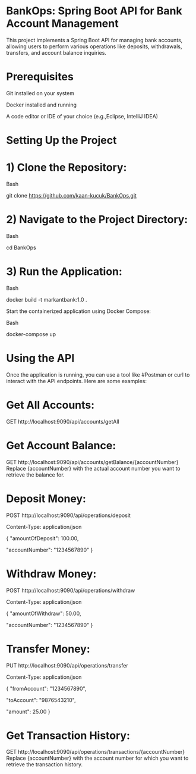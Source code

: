 # BankOps: Spring Boot API for Bank Account Management
This project implements a Spring Boot API for managing bank accounts, allowing users to perform various operations like deposits, withdrawals, transfers, and account balance inquiries.

# Prerequisites
Git installed on your system

Docker installed and running

A code editor or IDE of your choice (e.g.,Eclipse, IntelliJ IDEA)

# Setting Up the Project

# 1) Clone the Repository:

 
Bash

git clone https://github.com/kaan-kucuk/BankOps.git

# 2) Navigate to the Project Directory:

Bash

cd BankOps

# 3) Run the Application:

Bash

docker build -t markantbank:1.0 .

Start the containerized application using Docker Compose:

Bash

docker-compose up

 # Using the API
Once the application is running, you can use a tool like #Postman or curl to interact with the API endpoints. Here are some examples:

# Get All Accounts:

GET http://localhost:9090/api/accounts/getAll
# Get Account Balance:

GET http://localhost:9090/api/accounts/getBalance/{accountNumber}
Replace {accountNumber} with the actual account number you want to retrieve the balance for.

# Deposit Money:

POST http://localhost:9090/api/operations/deposit

Content-Type: application/json

{
  "amountOfDeposit": 100.00,
  
  "accountNumber": "1234567890"
}
# Withdraw Money:

POST http://localhost:9090/api/operations/withdraw

Content-Type: application/json

{
  "amountOfWithdraw": 50.00,
  
  "accountNumber": "1234567890"
}
# Transfer Money:

PUT http://localhost:9090/api/operations/transfer

Content-Type: application/json

{
  "fromAccount": "1234567890",
  
  "toAccount": "9876543210",
  
  "amount": 25.00
}
# Get Transaction History:

GET http://localhost:9090/api/operations/transactions/{accountNumber}
Replace {accountNumber} with the account number for which you want to retrieve the transaction history.
